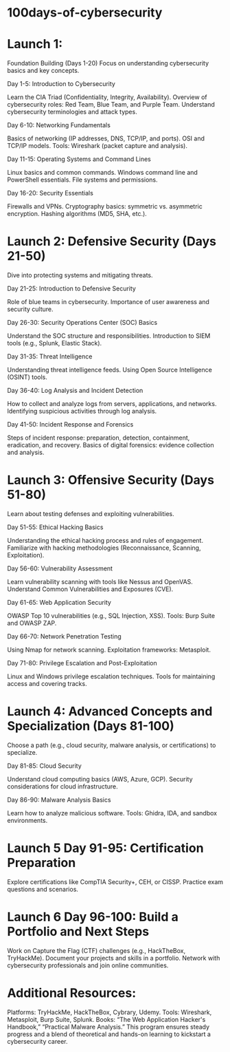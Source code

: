 # 100days-of-cybersecurity

# Launch 1:
Foundation Building (Days 1-20)
Focus on understanding cybersecurity basics and key concepts.

Day 1-5: Introduction to Cybersecurity

Learn the CIA Triad (Confidentiality, Integrity, Availability).
Overview of cybersecurity roles: Red Team, Blue Team, and Purple Team.
Understand cybersecurity terminologies and attack types.

Day 6-10: Networking Fundamentals

Basics of networking (IP addresses, DNS, TCP/IP, and ports).
OSI and TCP/IP models.
Tools: Wireshark (packet capture and analysis).

Day 11-15: Operating Systems and Command Lines

Linux basics and common commands.
Windows command line and PowerShell essentials.
File systems and permissions.

Day 16-20: Security Essentials

Firewalls and VPNs.
Cryptography basics: symmetric vs. asymmetric encryption.
Hashing algorithms (MD5, SHA, etc.).

# Launch 2: Defensive Security (Days 21-50)
Dive into protecting systems and mitigating threats.

Day 21-25: Introduction to Defensive Security

Role of blue teams in cybersecurity.
Importance of user awareness and security culture.

Day 26-30: Security Operations Center (SOC) Basics

Understand the SOC structure and responsibilities.
Introduction to SIEM tools (e.g., Splunk, Elastic Stack).

Day 31-35: Threat Intelligence

Understanding threat intelligence feeds.
Using Open Source Intelligence (OSINT) tools.

Day 36-40: Log Analysis and Incident Detection

How to collect and analyze logs from servers, applications, and networks.
Identifying suspicious activities through log analysis.

Day 41-50: Incident Response and Forensics

Steps of incident response: preparation, detection, containment, eradication, and recovery.
Basics of digital forensics: evidence collection and analysis.

# Launch 3: Offensive Security (Days 51-80)
Learn about testing defenses and exploiting vulnerabilities.

Day 51-55: Ethical Hacking Basics

Understanding the ethical hacking process and rules of engagement.
Familiarize with hacking methodologies (Reconnaissance, Scanning, Exploitation).

Day 56-60: Vulnerability Assessment

Learn vulnerability scanning with tools like Nessus and OpenVAS.
Understand Common Vulnerabilities and Exposures (CVE).

Day 61-65: Web Application Security

OWASP Top 10 vulnerabilities (e.g., SQL Injection, XSS).
Tools: Burp Suite and OWASP ZAP.

Day 66-70: Network Penetration Testing

Using Nmap for network scanning.
Exploitation frameworks: Metasploit.

Day 71-80: Privilege Escalation and Post-Exploitation

Linux and Windows privilege escalation techniques.
Tools for maintaining access and covering tracks.

# Launch 4: Advanced Concepts and Specialization (Days 81-100)
Choose a path (e.g., cloud security, malware analysis, or certifications) to specialize.

Day 81-85: Cloud Security

Understand cloud computing basics (AWS, Azure, GCP).
Security considerations for cloud infrastructure.

Day 86-90: Malware Analysis Basics

Learn how to analyze malicious software.
Tools: Ghidra, IDA, and sandbox environments.

# Launch 5 Day 91-95: Certification Preparation

Explore certifications like CompTIA Security+, CEH, or CISSP.
Practice exam questions and scenarios.

# Launch 6 Day 96-100: Build a Portfolio and Next Steps

Work on Capture the Flag (CTF) challenges (e.g., HackTheBox, TryHackMe).
Document your projects and skills in a portfolio.
Network with cybersecurity professionals and join online communities.
# Additional Resources:
Platforms: TryHackMe, HackTheBox, Cybrary, Udemy.
Tools: Wireshark, Metasploit, Burp Suite, Splunk.
Books: “The Web Application Hacker's Handbook,” “Practical Malware Analysis.”
This program ensures steady progress and a blend of theoretical and hands-on learning to kickstart a cybersecurity career.
